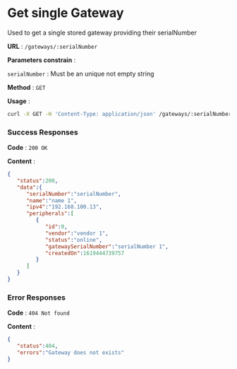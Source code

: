 # Get single Gateway
Used to get a single stored gateway providing their serialNumber

**URL** : `/gateways/:serialNumber`

**Parameters constrain** :

`serialNumber` : Must be an unique not empty string

**Method** : `GET`

**Usage** : 
```bash
curl -X GET -H 'Content-Type: application/json' /gateways/:serialNumber
```

### Success Responses

**Code** : `200 OK`

**Content** :
```json
{
   "status":200,
   "data":{
      "serialNumber":"serialNumber",
      "name":"name 1",
      "ipv4":"192.168.100.13",
      "peripherals":[
         {
            "id":0,
            "vendor":"vendor 1",
            "status":"online",
            "gatewaySerialNumber":"serialNumber 1",
            "createdOn":1619444739757
         }
      ]
   }
}
```

### Error Responses

**Code** : `404 Not found`

**Content** :
```json
{
   "status":404,
   "errors":"Gateway does not exists"
}
```
